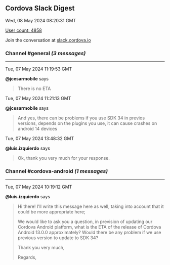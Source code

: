 ## Cordova Slack Digest
Wed, 08 May 2024 08:20:31 GMT

[User count: 4858](https://cordova.slack.com/)


Join the conversation at [slack.cordova.io](http://slack.cordova.io/)

### __Channel #general__ _(3 messages)_
---

Tue, 07 May 2024 11:19:53 GMT

__@jcesarmobile__ says 
> There is no ETA
> 

Tue, 07 May 2024 11:21:13 GMT

__@jcesarmobile__ says 
> And yes, there can be problems if you use SDK 34 in previos versions, depends on the plugins you use, it can cause crashes on android 14 devices
> 

Tue, 07 May 2024 13:48:32 GMT

__@luis.izquierdo__ says 
> Ok, thank you very much for your response.
> 

### __Channel #cordova-android__ _(1 messages)_
---

Tue, 07 May 2024 10:19:12 GMT

__@luis.izquierdo__ says 
> Hi there! I'll write this message here as well, taking into account that it could be more appropriate here;
> 
> We would like to ask you a question, in prevision of updating our Cordova Android platform, what is the ETA of the release of Cordova Android 13.0.0 approximately? Would there be any problem if we use previous version to update to SDK 34?
> 
> Thank you very much,
> 
> Regards,
> 
